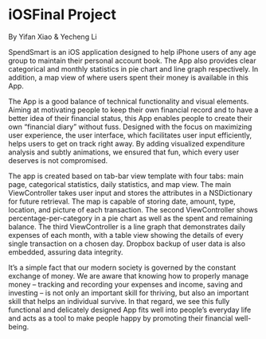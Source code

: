 # iOSFinal Project

By Yifan Xiao & Yecheng Li


SpendSmart is an iOS application designed to help iPhone users of any age group to maintain their personal account book. The App also provides clear categorical and monthly statistics in pie chart and line graph respectively. In addition, a map view of where users spent their money is available in this App. 

The App is a good balance of technical functionality and visual elements. Aiming at motivating people to keep their own financial record and to have a better idea of their financial status, this App enables people to create their own “financial diary” without fuss. Designed with the focus on maximizing user experience, the user interface, which facilitates user input efficiently, helps users to get on track right away. By adding visualized expenditure analysis and subtly animations, we ensured that fun, which every user deserves is not compromised.

The app is created based on tab-bar view template with four tabs: main page, categorical statistics, daily statistics, and map view. The main ViewController takes user input and stores the attributes in a NSDictionary for future retrieval. The map is capable of storing date, amount, type, location, and picture of each transaction. The second ViewController shows percentage-per-category in a pie chart as well as the spent and remaining balance. The third ViewController is a line graph that demonstrates daily expenses of each month, with a table view showing the details of every single transaction on a chosen day. Dropbox backup of user data is also embedded, assuring data integrity. 

It’s a simple fact that our modern society is governed by the constant exchange of money. We are aware that knowing how to properly manage money – tracking and recording your expenses and income, saving and investing – is not only an important skill for thriving, but also an important skill that helps an individual survive. In that regard, we see this fully functional and delicately designed App fits well into people’s everyday life and acts as a tool to make people happy by promoting their financial well-being.
